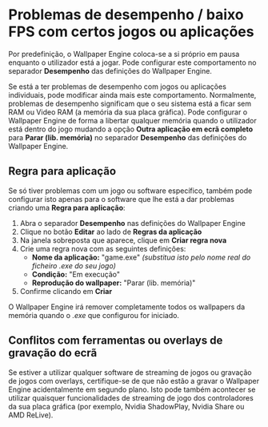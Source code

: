 # Problemas de desempenho / baixo FPS com certos jogos ou aplicações

Por predefinição, o Wallpaper Engine coloca-se a si próprio em pausa enquanto o utilizador está a jogar. Pode configurar este comportamento no separador **Desempenho** das definições do Wallpaper Engine.

Se está a ter problemas de desempenho com jogos ou aplicações individuais, pode modificar ainda mais este comportamento. Normalmente, problemas de desempenho significam que o seu sistema está a ficar sem RAM ou Video RAM (a memória da sua placa gráfica). Pode configurar o Wallpaper Engine de forma a libertar qualquer memória quando o utilizador está dentro do jogo mudando a opção **Outra aplicação em ecrã completo** para **Parar (lib. memória)** no separador **Desempenho** das definições do Wallpaper Engine.

## Regra para aplicação

Se só tiver problemas com um jogo ou software específico, também pode configurar isto apenas para o software que lhe está a dar problemas criando uma **Regra para aplicação**:

1. Abra o separador **Desempenho** nas definições do Wallpaper Engine
2. Clique no botão **Editar** ao lado de **Regras da aplicação**
3. Na janela sobreposta que aparece, clique em **Criar regra nova**
4. Crie uma regra nova com as seguintes definições:
    * **Nome da aplicação:** "game.exe" *(substitua isto pelo nome real do ficheiro .exe do seu jogo)*
    * **Condição:** "Em execução"
    * **Reprodução do wallpaper:** "Parar (lib. memória)"
5. Confirme clicando em **Criar**

O Wallpaper Engine irá remover completamente todos os wallpapers da memória quando o *.exe* que configurou for iniciado.

## Conflitos com ferramentas ou overlays de gravação do ecrã

Se estiver a utilizar qualquer software de streaming de jogos ou gravação de jogos com overlays, certifique-se de que não estão a gravar o Wallpaper Engine acidentalmente em segundo plano. Isto pode também acontecer se utilizar quaisquer funcionalidades de streaming de jogo dos controladores da sua placa gráfica (por exemplo, Nvidia ShadowPlay, Nvidia Share ou AMD ReLive).
